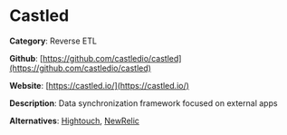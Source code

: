 
# Castled

**Category**: Reverse ETL

**Github**: [https://github.com/castledio/castled](https://github.com/castledio/castled)

**Website**: [https://castled.io/](https://castled.io/)

**Description**:
Data synchronization framework focused on external apps

**Alternatives**: [Hightouch](https://www.hightouch.io/), [NewRelic](https://newrelic.com/)
